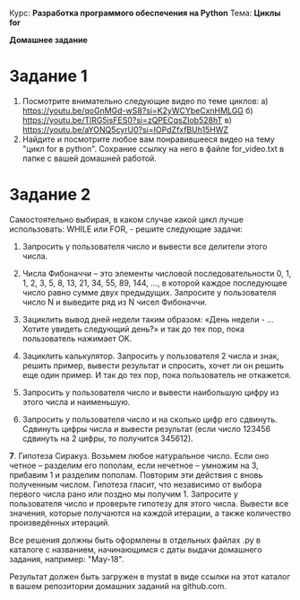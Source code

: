 Курс: **Разработка программого обеспечения на Python**
Тема: **Циклы for**

**Домашнее задание**


Задание 1
=========
1. Посмотрите внимательно следующие видео по теме циклов:
    а) https://youtu.be/qoGnMGd-wS8?si=K2yWCYbeCxnHMLGG
    б) https://youtu.be/TlRG5isFES0?si=zQPECqsZIob528hT
    в) https://youtu.be/aYONQ5cyrU0?si=IOPdZfxfBUh15HWZ
2. Найдите и посмотрите любое вам понравившееся видео на тему "цикл for в python". Сохрание ссылку на него в файле for_video.txt в папке с вашей домашней работой.


Задание 2
=========
Самостоятельно выбирая, в каком случае какой цикл лучше использовать: WHILE или FOR, - решите следующие задачи:

1. Запросить у пользователя число и вывести все делители этого числа.

2. Числа Фибоначчи – это элементы числовой последовательности 0, 1, 1, 2, 3, 5, 8, 13, 21, 34, 55, 89, 144, …, в которой каждое последующее число равно сумме двух предыдущих. Запросите у пользователя число N и выведите ряд из  N чисел Фибоначчи.

3. Зациклить вывод дней недели таким образом: «День недели - ... Хотите увидеть следующий день?» и так до тех пор, пока пользователь нажимает OK. 

4. Зациклить калькулятор. Запросить у пользователя 2 числа и знак, решить пример, вывести результат и спросить, хочет ли он решить еще один пример. И так до тех пор, пока пользователь не откажется.

5. Запросить у пользователя число и вывести наибольшую цифру из этого числа и наименьшую.

6. Запросить у пользователя число и на сколько цифр его сдвинуть. Сдвинуть цифры числа и вывести результат (если число 123456 сдвинуть на 2 цифры, то получится 345612).

**7**. Гипотеза Сиракуз. Возьмем любое натуральное число. Если оно четное – разделим его пополам, если нечетное – умножим на 3, прибавим 1 и разделим пополам. Повторим эти действия с вновь полученным числом. Гипотеза гласит, что независимо от выбора первого числа рано или поздно мы получим 1.  Запросите у пользователя число и проверьте гипотезу для этого числа. Вывести все значения, которые получаются на каждой итерации, а также количество произведённых итераций.


Все решения должны быть оформлены в отдельных файлах .py в каталоге с названием, начинающимся с даты выдачи домашнего задания, например: "May-18".

Результат должен быть загружен в mystat в виде ссылки на этот каталог в вашем репозитории домашних заданий на github.com.
